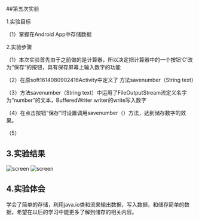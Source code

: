 




##第五次实验
   
   1.实验目标

（1）掌握在Android App中存储数据

  2.实验步骤
  
   （1）本次实验首先由于之前做的是计算器，所以决定把计算器中的一个按钮‘C’改为”保存“的按钮，具有保存屏幕上输入数字的功能
   
   （2）在原soft1614080902416Activity中定义了 方法savenumber（String text）
   
   （3）方法savenumber（String text）中运用了FileOutputStream流定义名字为“number”的文本，BufferedWriter writer的write写入数字
   
   （4）在点击按钮“保存”时设置调用savenumber（）方法，达到储存数字的效果。
   
   （5）
  
## 3.实验结果
![screen](https://github.com/779221136/android-labs-2018/blob/master/soft1614080902416/app/5.png)
![screen](https://github.com/779221136/android-labs-2018/blob/master/soft1614080902416/app/52.png)

## 4.实验体会

学会了简单的存储，利用java.io类和流来输出数据，写入数据，和储存简单的数据，希望在以后的学习中能更多了解到储存的相关内容。


 
